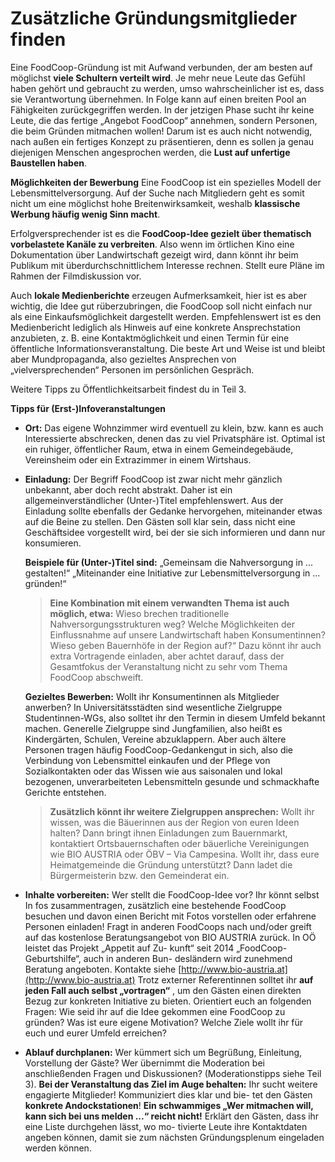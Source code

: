 # Zusätzliche Gründungsmitglieder finden

Eine FoodCoop-Gründung ist mit Aufwand verbunden, der am besten
auf möglichst **viele Schultern verteilt wird**. Je mehr neue Leute
das Gefühl haben gehört und gebraucht zu werden, umso wahrscheinlicher
ist es, dass sie Verantwortung übernehmen. In Folge
kann auf einen breiten Pool an Fähigkeiten zurückgegriffen werden.
In der jetzigen Phase sucht ihr keine Leute, die das fertige „Angebot
FoodCoop“ annehmen, sondern Personen, die beim Gründen mitmachen
wollen! Darum ist es auch nicht notwendig, nach außen ein
fertiges Konzept zu präsentieren, denn es sollen ja genau diejenigen
Menschen angesprochen werden, die **Lust auf unfertige Baustellen haben**.

**Möglichkeiten der Bewerbung**
Eine FoodCoop ist ein spezielles Modell der Lebensmittelversorgung.
Auf der Suche nach Mitgliedern geht es somit nicht um eine
möglichst hohe Breitenwirksamkeit, weshalb **klassische Werbung
häufig wenig Sinn macht**.

Erfolgversprechender ist es die **FoodCoop-Idee gezielt über
thematisch vorbelastete Kanäle zu verbreiten**. Also wenn im
örtlichen Kino eine Dokumentation über Landwirtschaft gezeigt wird,
dann könnt ihr beim Publikum mit überdurchschnittlichem Interesse
rechnen. Stellt eure Pläne im Rahmen der Filmdiskussion vor.

Auch **lokale Medienberichte** erzeugen Aufmerksamkeit, hier ist es
aber wichtig, die Idee gut rüberzubringen, die FoodCoop soll nicht
einfach nur als eine Einkaufsmöglichkeit dargestellt werden.
Empfehlenswert ist es den Medienbericht lediglich als Hinweis auf eine
konkrete Ansprechstation anzubieten, z. B. eine Kontaktmöglichkeit
und einen Termin für eine öffentliche Informationsveranstaltung.
Die beste Art und Weise ist und bleibt aber Mundpropaganda, also
gezieltes Ansprechen von „vielversprechenden“ Personen im persönlichen Gespräch.

Weitere Tipps zu Öffentlichkeitsarbeit findest du in Teil 3.


**Tipps für (Erst-)Infoveranstaltungen**
* **Ort:** Das eigene Wohnzimmer wird eventuell zu klein, bzw.
kann es auch Interessierte abschrecken, denen das zu viel
Privatsphäre ist. Optimal ist ein ruhiger, öffentlicher Raum,
etwa in einem Gemeindegebäude, Vereinsheim oder ein
Extrazimmer in einem Wirtshaus.
* **Einladung:** Der Begriff FoodCoop ist zwar nicht mehr
gänzlich unbekannt, aber doch recht abstrakt. Daher ist
ein allgemeinverständlicher (Unter-)Titel empfehlenswert.
Aus der Einladung sollte ebenfalls der Gedanke hervorgehen,
miteinander etwas auf die Beine zu stellen. Den Gästen soll
klar sein, dass nicht eine Geschäftsidee vorgestellt wird,
bei der sie sich informieren und dann nur konsumieren.

  **Beispiele für (Unter-)Titel sind:**
  „Gemeinsam die Nahversorgung in ... gestalten!“
  „Miteinander eine Initiative zur Lebensmittelversorgung in ...
  gründen!“

  > **Eine Kombination mit einem verwandten Thema ist auch möglich, etwa:**
  > Wieso brechen traditionelle Nahversorgungsstrukturen weg?
  > Welche Möglichkeiten der Einflussnahme auf unsere
  > Landwirtschaft haben Konsumentinnen?
  > Wieso geben Bauernhöfe in der Region auf?“
  > Dazu könnt ihr auch extra Vortragende einladen, aber
  > achtet darauf, dass der Gesamtfokus der Veranstaltung
  > nicht zu sehr vom Thema FoodCoop abschweift.

  **Gezieltes Bewerben:** Wollt ihr Konsumentinnen als Mitglieder
  anwerben? In Universitätsstädten sind wesentliche
  Zielgruppe Studentinnen-WGs, also solltet ihr den Termin in
  diesem Umfeld bekannt machen. Generelle Zielgruppe sind
  Jungfamilien, also heißt es Kindergärten, Schulen, Vereine
  abzuklappern. Aber auch ältere Personen tragen häufig
  FoodCoop-Gedankengut in sich, also die Verbindung von
  Lebensmittel einkaufen und der Pflege von Sozialkontakten
  oder das Wissen wie aus saisonalen und lokal bezogenen,
  unverarbeiteten Lebensmitteln gesunde und schmackhafte
  Gerichte entstehen.

  > **Zusätzlich könnt ihr weitere Zielgruppen ansprechen:**
  > Wollt ihr wissen, was die Bäuerinnen aus der Region von
  > euren Ideen halten? Dann bringt ihnen Einladungen zum
  > Bauernmarkt, kontaktiert Ortsbauernschaften oder bäuerliche
  > Vereinigungen wie BIO AUSTRIA oder ÖBV – Via Campesina.
  > Wollt ihr, dass eure Heimatgemeinde die Gründung unterstützt?
  > Dann ladet die Bürgermeisterin bzw. den Gemeinderat ein.

* **Inhalte vorbereiten:** Wer stellt die FoodCoop-Idee vor? Ihr könnt
selbst In fos zusammentragen, zusätzlich eine bestehende FoodCoop
besuchen und davon einen Bericht mit Fotos vorstellen
oder erfahrene Personen einladen! Fragt in anderen FoodCoops
nach und/oder greift auf das kostenlose Beratungsangebot von
BIO AUSTRIA zurück. In OÖ leistet das Projekt „Appetit auf Zu-
kunft“ seit 2014 „FoodCoop-Geburtshilfe“, auch in anderen Bun-
desländern wird zunehmend Beratung angeboten. Kontakte
siehe [http://www.bio-austria.at](http://www.bio-austria.at)
Trotz externer Referentinnen solltet ihr **auf jeden Fall auch selbst
„vortragen“** , um den Gästen einen direkten Bezug zur konkreten
Initiative zu bieten. Orientiert euch an folgenden Fragen:
Wie seid ihr auf die Idee gekommen eine FoodCoop zu gründen?
Was ist eure eigene Motivation? Welche Ziele wollt ihr für euch
und eurer Umfeld erreichen?

* **Ablauf durchplanen:** Wer kümmert sich um Begrüßung,
Einleitung, Vorstellung der Gäste? Wer übernimmt die
Moderation bei anschließenden Fragen und Diskussionen?
(Moderationstipps siehe Teil 3).
**Bei der Veranstaltung das Ziel im Auge behalten:** Ihr sucht
weitere engagierte Mitglieder! Kommuniziert dies klar und bie-
tet den Gästen **konkrete Andockstationen**! **Ein schwammiges
„Wer mitmachen will, kann sich bei uns melden ...“ reicht nicht!**
Erklärt den Gästen, dass ihr eine Liste durchgehen lässt, wo mo-
tivierte Leute ihre Kontaktdaten angeben können, damit sie zum
nächsten Gründungsplenum eingeladen werden können.
